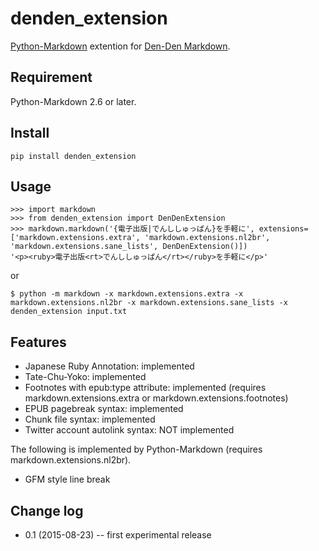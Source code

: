 # denden_extension

[Python-Markdown](https://github.com/waylan/Python-Markdown) extention for [Den-Den Markdown](https://github.com/denshoch/DenDenMarkdown).


## Requirement

Python-Markdown 2.6 or later.


## Install

    pip install denden_extension


## Usage

    >>> import markdown
    >>> from denden_extension import DenDenExtension
    >>> markdown.markdown('{電子出版|でんししゅっぱん}を手軽に', extensions=['markdown.extensions.extra', 'markdown.extensions.nl2br', 'markdown.extensions.sane_lists', DenDenExtension()])
    '<p><ruby>電子出版<rt>でんししゅっぱん</rt></ruby>を手軽に</p>'

or

    $ python -m markdown -x markdown.extensions.extra -x markdown.extensions.nl2br -x markdown.extensions.sane_lists -x denden_extension input.txt


## Features

- Japanese Ruby Annotation: implemented
- Tate-Chu-Yoko: implemented
- Footnotes with epub:type attribute: implemented (requires markdown.extensions.extra or markdown.extensions.footnotes)
- EPUB pagebreak syntax: implemented
- Chunk file syntax: implemented
- Twitter account autolink syntax: NOT implemented

The following is implemented by Python-Markdown (requires markdown.extensions.nl2br).
- GFM style line break


## Change log

- 0.1 (2015-08-23) -- first experimental release
